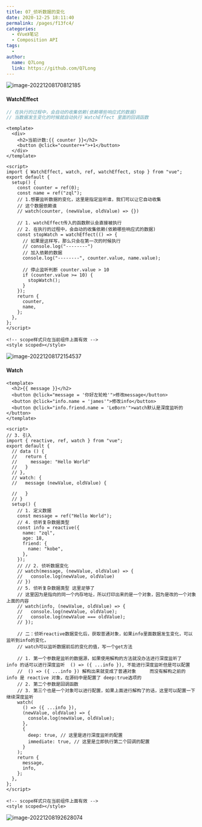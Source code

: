 ```yaml
---
title: 07_侦听数据的变化
date: 2020-12-25 18:11:40
permalink: /pages/f13fc4/
categories:
  - 《Vue》笔记
  - Composition API
tags:
  -
author:
  name: Q7Long
  link: https://github.com/Q7Long
---
```


![image-20221208170812185](http://zql.eu5.org/images/qlBlog_images/Vue%E5%9F%BA%E7%A1%80/26_Composition%20API/07_%E4%BE%A6%E5%90%AC%E6%95%B0%E6%8D%AE%E7%9A%84%E5%8F%98%E5%8C%96.assets/image-20221208170812185.png)

#### WatchEffect

```js
// 在执行的过程中，会自动的收集依赖(依赖哪些响应式的数据)
// 当数据发生变化的时候就自动执行 WatchEffect 里面的回调函数
```

```vue
<template>
  <div>
    <h2>当前计数:{{ counter }}</h2>
    <button @click="counter++">+1</button>
  </div>
</template>

<script>
import { WatchEffect, watch, ref, watchEffect, stop } from "vue";
export default {
  setup() {
    const counter = ref(0);
    const name = ref("zql");
    // 1.想要监听数据的变化，这里是指定监听谁，我们可以让它自动收集
    // 这个数据依赖谁
    // watch(counter, (newValue, oldValue) => {})

    // 1. watchEffect传入的函数默认会直接被执行
    // 2. 在执行的过程中，会自动的收集依赖(依赖哪些响应式的数据)
    const stopWatch = watchEffect(() => {
      // 如果是这样写，那么只会在第一次的时候执行
      // console.log("--------")
      // 加入依赖的数据
      console.log("--------", counter.value, name.value);

      // 停止监听判断 counter.value > 10
      if (counter.value >= 10) {
        stopWatch();
      }
    });
    return {
      counter,
      name,
    };
  },
};
</script>

<!-- scope样式只在当前组件上面有效 -->
<style scoped></style>
```

![image-20221208172154537](http://zql.eu5.org/images/qlBlog_images/Vue%E5%9F%BA%E7%A1%80/26_Composition%20API/07_%E4%BE%A6%E5%90%AC%E6%95%B0%E6%8D%AE%E7%9A%84%E5%8F%98%E5%8C%96.assets/image-20221208172154537.png)

#### Watch

```vue
<template>
  <h2>{{ message }}</h2>
  <button @click="message = '你好左轮枪'">修改message</button>
  <button @click="info.name = 'james'">修改info</button>
  <button @click="info.friend.name = 'LeBorn'">watch默认是深度监听的</button>
</template>

<script>
// 3. 引入
import { reactive, ref, watch } from "vue";
export default {
  // data () {
  //   return {
  //     message: "Hello World"
  //   }
  // },
  // watch: {
  //   message (newValue, oldValue) {

  //   }
  // }
  setup() {
    // 1. 定义数据
    const message = ref("Hello World");
    // 4. 侦听复杂数据类型
    const info = reactive({
      name: "zql",
      age: 18,
      friend: {
        name: "kobe",
      },
    });
    // // 2. 侦听数据变化
    // watch(message, (newValue, oldValue) => {
    //   console.log(newValue, oldValue)
    // })
    // 5. 侦听复杂数据类型 这里足够了
    // 这里因为是指向的同一个内存地址，所以打印出来的是一个对象，因为是改的一个对象上面的内容
    // watch(info, (newValue, oldValue) => {
    //   console.log(newValue, oldValue);
    //   console.log(newValue === oldValue);
    // });

    // 二：侦听reactive数据变化后，获取普通对象，如果info里面数据发生变化，可以监听到info的变化，
    // watch可以监听数据前后的变化的值，写一个get方法

    // 1. 第一个参数是监听的数据源，如果使用解构的方法就没办法进行深度监听了  info 的话可以进行深度监听  () => ({ ...info }), 不能进行深度监听但是可以配置
    //  () => ({ ...info }) 解构出来就变成了普通对象     而没有解构之前的 info 是 reactive 对象，在源码中是配置了 deep:true选项的
    // 2. 第二个参数是回调函数
    // 3. 第三个也是一个对象可以进行配置，如果上面进行解构了的话，这里可以配置一下继续深度监听
    watch(
      () => ({ ...info }),
      (newValue, oldValue) => {
        console.log(newValue, oldValue);
      },
      {
        deep: true, // 这里是进行深度监听的配置
        immediate: true, // 这里是立即执行第二个回调的配置
      }
    );
    return {
      message,
      info,
    };
  },
};
</script>

<!-- scope样式只在当前组件上面有效 -->
<style scoped></style>
```

![image-20221208192628074](http://zql.eu5.org/images/qlBlog_images/Vue%E5%9F%BA%E7%A1%80/26_Composition%20API/07_%E4%BE%A6%E5%90%AC%E6%95%B0%E6%8D%AE%E7%9A%84%E5%8F%98%E5%8C%96.assets/image-20221208192628074.png)
